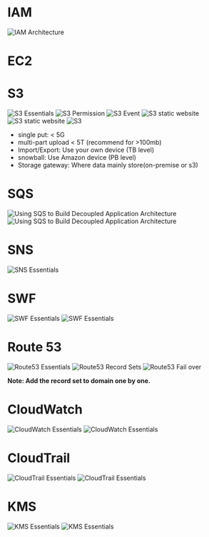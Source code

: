 # IAM
![IAM Architecture](images/IAM1.PNG)

# EC2


# S3
![S3 Essentials](images/S31.PNG)
![S3 Permission](images/S32.PNG)
![S3 Event](images/S33.PNG)
![S3 static website](images/S34.PNG)
![S3 static website](images/S35.PNG)
![S3](images/S36.PNG)

* single put: < 5G
* multi-part upload < 5T (recommend for >100mb)
* Import/Export: Use your own device (TB level)
* snowball: Use Amazon device (PB level)
* Storage gateway: Where data mainly store(on-premise or s3)

# SQS
![Using SQS to Build Decoupled Application Architecture](images/SQS1.PNG)
![Using SQS to Build Decoupled Application Architecture](images/SQS2.PNG)


# SNS
![SNS Essentials](images/SNS1.PNG)

# SWF
![SWF Essentials](images/SWF1.PNG)
![SWF Essentials](images/SWF2.PNG)


# Route 53
![Route53 Essentials](images/Route531.PNG)
![Route53 Record Sets](images/Route532.PNG)
![Route53 Fail over](images/Route533.PNG)

**Note: Add the record set to domain one by one.**

# CloudWatch
![CloudWatch Essentials](images/CloudWatch1.PNG)
![CloudWatch Essentials](images/CloudWatch2.PNG)

# CloudTrail
![CloudTrail Essentials](images/CloudTrail1.PNG)
![CloudTrail Essentials](images/CloudTrail2.PNG)

# KMS
![KMS Essentials](images/KMS1.PNG)
![KMS Essentials](images/KMS2.PNG)
